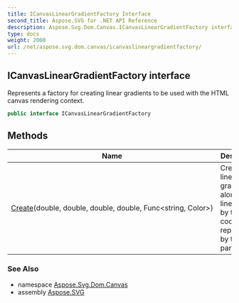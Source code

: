 ```yaml
---
title: ICanvasLinearGradientFactory Interface
second_title: Aspose.SVG for .NET API Reference
description: Aspose.Svg.Dom.Canvas.ICanvasLinearGradientFactory interface. Represents a factory for creating linear gradients to be used with the HTML canvas rendering context
type: docs
weight: 2000
url: /net/aspose.svg.dom.canvas/icanvaslineargradientfactory/
---
```

## ICanvasLinearGradientFactory interface

Represents a factory for creating linear gradients to be used with the HTML canvas rendering context.

```csharp
public interface ICanvasLinearGradientFactory
```

## Methods

| Name | Description |
| --- | --- |
| [Create](../../aspose.svg.dom.canvas/icanvaslineargradientfactory/create/)(double, double, double, double, Func&lt;string, Color&gt;) | Creates a linear gradient along the line given by the coordinates represented by the parameters. |

### See Also

* namespace [Aspose.Svg.Dom.Canvas](../../aspose.svg.dom.canvas/)
* assembly [Aspose.SVG](../../)
